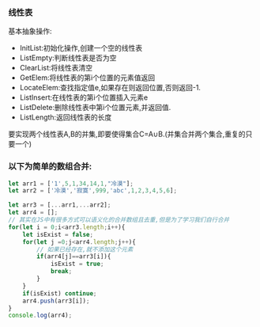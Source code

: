 ### 线性表

基本抽象操作:

* InitList:初始化操作,创建一个空的线性表
* ListEmpty:判断线性表是否为空
* ClearList:将线性表清空
* GetElem:将线性表的第i个位置的元素值返回
* LocateElem:查找指定值e,如果存在则返回位置,否则返回-1.
* ListInsert:在线性表的第i个位置插入元素e
* ListDelete:删除线性表中第i个位置元素,并返回值.
* ListLength:返回线性表的长度

要实现两个线性表A,B的并集,即要使得集合C=A∪B.(并集合并两个集合,重复的只要一个)

### 以下为简单的数组合并:

```javascript
let arr1 = ['1',5,1,34,14,1,"冷漠"];
let arr2 = ['冷漠','寂寞',999,'abc',1,2,3,4,5,6];

let arr3 = [...arr1,...arr2];
let arr4 = [];
// 其实在JS中有很多方式可以语义化的合并数组且去重,但是为了学习我们自行合并
for(let i = 0;i<arr3.length;i++){
    let isExist = false;
    for(let j =0;j<arr4.length;j++){
        // 如果已经存在,就不添加这个元素
        if(arr4[j]==arr3[i]){
            isExist = true;
            break;
        }
    }
    if(isExist) continue;
    arr4.push(arr3[i]);
}
console.log(arr4);
```
